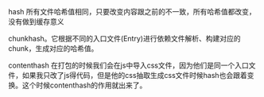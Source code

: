 hash 所有文件哈希值相同，只要改变内容跟之前的不一致，所有哈希值都改变，没有做到缓存意义

chunkhash。它根据不同的入口文件(Entry)进行依赖文件解析、构建对应的 chunk，生成对应的哈希值。

contenthash 在打包的时候我们会在js中导入css文件，因为他们是同一个入口文件，如果我只改了js得代码，但是他的css抽取生成css文件时候hash也会跟着变换。这个时候contenthash的作用就出来了。